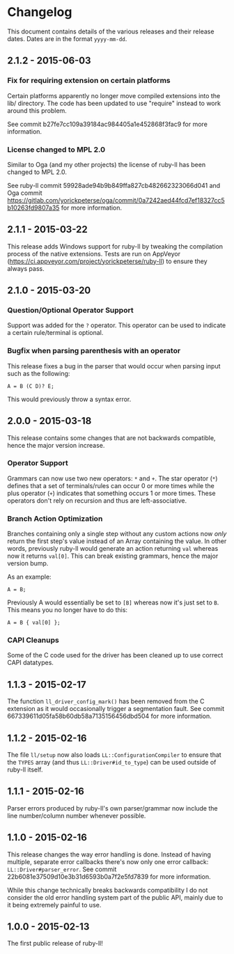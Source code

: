 # Changelog

This document contains details of the various releases and their release dates.
Dates are in the format `yyyy-mm-dd`.

## 2.1.2 - 2015-06-03

### Fix for requiring extension on certain platforms

Certain platforms apparently no longer move compiled extensions into the lib/
directory. The code has been updated to use "require" instead to work around
this problem.

See commit b27fe7cc109a39184ac984405a1e452868f3fac9 for more information.

### License changed to MPL 2.0

Similar to Oga (and my other projects) the license of ruby-ll has been changed
to MPL 2.0.

See ruby-ll commit 59928ade94b9b849ffa827cb482662323066d041 and Oga commit
https://gitlab.com/yorickpeterse/oga/commit/0a7242aed44fcd7ef18327cc5b10263fd9807a35
for more information.

## 2.1.1 - 2015-03-22

This release adds Windows support for ruby-ll by tweaking the compilation
process of the native extensions. Tests are run on AppVeyor
(<https://ci.appveyor.com/project/yorickpeterse/ruby-ll>) to ensure they always
pass.

## 2.1.0 - 2015-03-20

### Question/Optional Operator Support

Support was added for the `?` operator. This operator can be used to indicate a
certain rule/terminal is optional.

### Bugfix when parsing parenthesis with an operator

This release fixes a bug in the parser that would occur when parsing input such
as the following:

    A = B (C D)? E;

This would previously throw a syntax error.

## 2.0.0 - 2015-03-18

This release contains some changes that are not backwards compatible, hence the
major version increase.

### Operator Support

Grammars can now use two new operators: `*` and `+`. The star operator (`*`)
defines that a set of terminals/rules can occur 0 or more times while the plus
operator (`+`) indicates that something occurs 1 or more times. These operators
don't rely on recursion and thus are left-associative.

### Branch Action Optimization

Branches containing only a single step without any custom actions now _only_
return the first step's value instead of an Array containing the value. In other
words, previously ruby-ll would generate an action returning `val` whereas now
it returns `val[0]`. This can break existing grammars, hence the major version
bump.

As an example:

    A = B;

Previously A would essentially be set to `[B]` whereas now it's just set to `B`.
This means you no longer have to do this:

    A = B { val[0] };

### CAPI Cleanups

Some of the C code used for the driver has been cleaned up to use correct CAPI
datatypes.

## 1.1.3 - 2015-02-17

The function `ll_driver_config_mark()` has been removed from the C extension as
it would occasionally trigger a segmentation fault. See commit
667339611d05fa58b60db58a7135156456dbd504 for more information.

## 1.1.2 - 2015-02-16

The file `ll/setup` now also loads `LL::ConfigurationCompiler` to ensure that
the `TYPES` array (and thus `LL::Driver#id_to_type`) can be used outside of
ruby-ll itself.

## 1.1.1 - 2015-02-16

Parser errors produced by ruby-ll's own parser/grammar now include the line
number/column number whenever possible.

## 1.1.0 - 2015-02-16

This release changes the way error handling is done. Instead of having multiple,
separate error callbacks there's now only one error callback:
`LL::Driver#parser_error`. See commit 22b6081e37509d10e3b31d6593b0a7f2e5fd7839
for more information.

While this change technically breaks backwards compatibility I do not consider
the old error handling system part of the public API, mainly due to it being
extremely painful to use.

## 1.0.0 - 2015-02-13

The first public release of ruby-ll!
